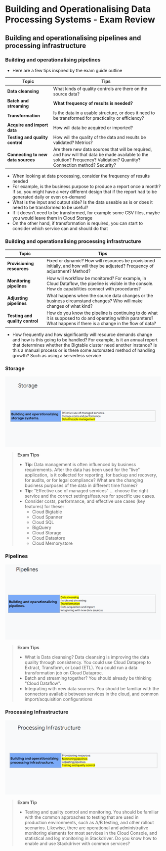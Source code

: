 # Building and Operationalising Data Processing Systems - Exam Review

## Building and operationalising pipelines and processing infrastructure

### Building and operationalising pipelines

- Here are a few tips inspired by the exam guide outline

| Topic | Tips |
|-------|------|
| **Data cleansing** | What kinds of quality controls are there on the source data? |
| **Batch and streaming** | **What frequency of results is needed?** |
| **Transformation** | Is the data in a usable structure, or does it need to be transformed for practicality or efficiency? |
| **Acquire and import data** | How will data be acquired or imported?
| **Testing and quality control** | How will the quality of the data and results be validated? Metrics? |
| **Connecting to new data sources** | Are there new data sources that will be required, and how will that data be made available to the solution? Frequency? Validation? Quantity? Connection method? Security? |

- When looking at data processing, consider the frequency of results needed
- For example, is the business purpose to produce a report once a month? If so, you might have a very different design that if the report had to be generated daily or even on-demand
- What is the input and output side? Is the data useable as is or does it need to be transformed to be useful?
- If it doesn't need to be transformed, for example some CSV files, maybe you would leave them in Cloud Storage
- On the other hand, if transformation is required, you can start to consider which service can and should do that

### Building and operationalising processing infrastructure

| Topic | Tips |
|-------|------|
| **Provisioning resources** | Fixed or dynamic? How will resources be provisioned initially, and how will they be adjusted? Frequency of adjustment? Method? |
| **Monitoring pipelines** | How will workflow be monitored? For example, in Cloud Dataflow, the pipeline is visible in the console. How do capabilities connect with procedures? |
| **Adjusting pipelines** | What happens when the source data changes or the business circumstand changes? Who will make changes of what kind? |
| **Testing and quality control** | How do you know the pipeline is continuing to do what it is supposed to do and operating within paramters? What happens if there is a change in the flow of data? |

- How frequently and how significantly will resource demands change and how is this going to be handled? For example, is it an annual report that determines whether the Bigtable cluster need another instance? Is this a manual process or is there some automated method of handling growth? Such as using a serverless service

### Storage

![storage-exam-tips](./imgs/storage-exam-tips.PNG)

> **Exam Tips**
>
> - **Tip**: Data management is often influenced by business requirements. After the data has been used for the "live" application, is it collected for reporting, for backup and recovery, for audits, or for legal compliance? What are the changing business purposes of the data in different time frames?
> - **Tip**: "Effective use of managed services" … choose the right service and the correct settings/features for specific use cases. 
> - Consider costs, performance, and effective use cases (key features) for these:
>   - Cloud Bigtable
>   - Cloud Spanner
>   - Cloud SQL
>   - BigQuery
>   - Cloud Storage
>   - Cloud Datastore
>   - Cloud Memorystore

### Pipelines

![pipelines](./imgs/pipelines.PNG)

> **Exam Tips**
>
> - What is Data cleansing? Data cleansing is improving the data quality through consistency. You could use Cloud Dataprep to Extract, Transform, or Load (ETL). You could run a data transformation job on Cloud Dataproc.
> - Batch and streaming together? You should already be thinking "Cloud Dataflow".
> - Integrating with new data sources. You should be familiar with the connectors available between services in the cloud, and common import/acquisition configurations

### Processing Infrastructure

![proc-infrastructure](./imgs/proc-infrastructure.PNG)

> **Exam Tip**
>
> - Testing and quality control and monitoring. You should be familiar with the common approaches to testing that are used in production environments, such as A/B testing, and other rollout scenarios. Likewise, there are operational and administrative monitoring elements for most services in the Cloud Console, and statistical and log monitoring in Stackdriver. Do you know how to enable and use Stackdriver with common services?